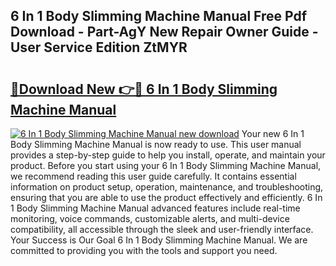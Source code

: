 ## 6 In 1 Body Slimming Machine Manual Free Pdf Download - Part-AgY New Repair Owner Guide - User Service Edition ZtMYR

# <h2><a href="http://bc34769.oget.top/?id=6+In+1+Body+Slimming+Machine+Manual">🔗Download New 👉🔴 6 In 1 Body Slimming Machine Manual</a></h2>

[![6 In 1 Body Slimming Machine Manual new download](https://i.imgur.com/5g1atiW.png)](http://bc34769.oget.top/?id=6+In+1+Body+Slimming+Machine+Manual)
Your new 6 In 1 Body Slimming Machine Manual is now ready to use. This user manual provides a step-by-step guide to help you install, operate, and maintain your product. Before you start using your 6 In 1 Body Slimming Machine Manual, we recommend reading this user guide carefully. It contains essential information on product setup, operation, maintenance, and troubleshooting, ensuring that you are able to use the product effectively and efficiently. 6 In 1 Body Slimming Machine Manual advanced features include real-time monitoring, voice commands, customizable alerts, and multi-device compatibility, all accessible through the sleek and user-friendly interface. Your Success is Our Goal 6 In 1 Body Slimming Machine Manual. We are committed to providing you with the tools and support you need.
